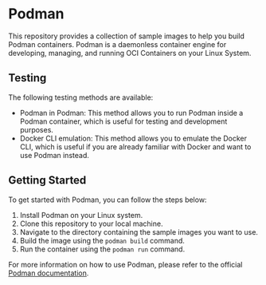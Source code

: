 # Podman

This repository provides a collection of sample images to help you build Podman containers. Podman is a daemonless container engine for developing, managing, and running OCI Containers on your Linux System. 

## Testing

The following testing methods are available:

- Podman in Podman: This method allows you to run Podman inside a Podman container, which is useful for testing and development purposes.
- Docker CLI emulation: This method allows you to emulate the Docker CLI, which is useful if you are already familiar with Docker and want to use Podman instead.

## Getting Started

To get started with Podman, you can follow the steps below:

1. Install Podman on your Linux system.
2. Clone this repository to your local machine.
3. Navigate to the directory containing the sample images you want to use.
4. Build the image using the `podman build` command.
5. Run the container using the `podman run` command.

For more information on how to use Podman, please refer to the official [Podman documentation](https://podman.io/).
